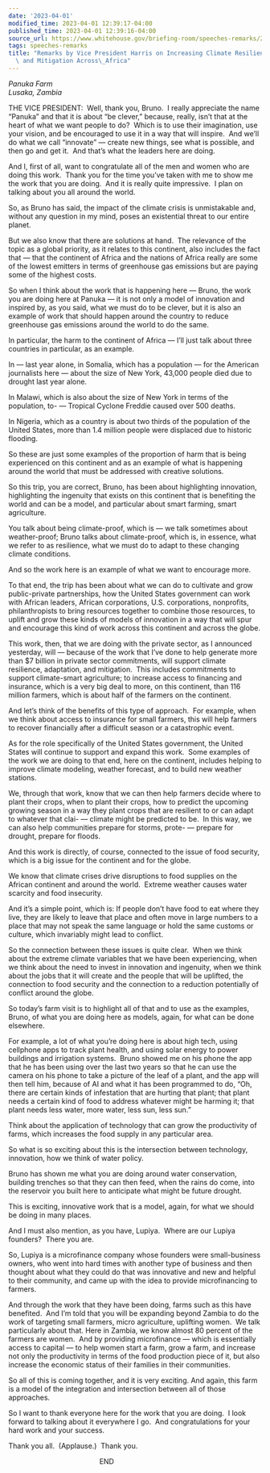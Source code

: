 ```yaml
---
date: '2023-04-01'
modified_time: 2023-04-01 12:39:17-04:00
published_time: 2023-04-01 12:39:16-04:00
source_url: https://www.whitehouse.gov/briefing-room/speeches-remarks/2023/04/01/remarks-by-vice-president-harris-on-increasing-climate-resilience-adaptation-and-mitigation-across-africa/
tags: speeches-remarks
title: "Remarks by Vice President Harris on Increasing Climate Resilience, Adaptation,\
  \ and Mitigation Across\_Africa"
---
```

 
*Panuka Farm  
*Lusaka, Zambia**

THE VICE PRESIDENT:  Well, thank you, Bruno.  I really appreciate the
name “Panuka” and that it is about “be clever,” because, really, isn’t
that at the heart of what we want people to do?  Which is to use their
imagination, use your vision, and be encouraged to use it in a way that
will inspire.  And we’ll do what we call “innovate” — create new things,
see what is possible, and then go and get it.  And that’s what the
leaders here are doing.  
  
And I, first of all, want to congratulate all of the men and women who
are doing this work.  Thank you for the time you’ve taken with me to
show me the work that you are doing.  And it is really quite
impressive.  I plan on talking about you all around the world.  
  
So, as Bruno has said, the impact of the climate crisis is unmistakable
and, without any question in my mind, poses an existential threat to our
entire planet.  
  
But we also know that there are solutions at hand.  The relevance of the
topic as a global priority, as it relates to this continent, also
includes the fact that — that the continent of Africa and the nations of
Africa really are some of the lowest emitters in terms of greenhouse gas
emissions but are paying some of the highest costs.   
  
So when I think about the work that is happening here — Bruno, the work
you are doing here at Panuka — it is not only a model of innovation and
inspired by, as you said, what we must do to be clever, but it is also
an example of work that should happen around the country to reduce
greenhouse gas emissions around the world to do the same.   
  
In particular, the harm to the continent of Africa — I’ll just talk
about three countries in particular, as an example.       
  
In — last year alone, in Somalia, which has a population — for the
American journalists here — about the size of New York, 43,000 people
died due to drought last year alone.  
  
In Malawi, which is also about the size of New York in terms of the
population, to- — Tropical Cyclone Freddie caused over 500 deaths.  
  
In Nigeria, which as a country is about two thirds of the population of
the United States, more than 1.4 million people were displaced due to
historic flooding.  
  
So these are just some examples of the proportion of harm that is being
experienced on this continent and as an example of what is happening
around the world that must be addressed with creative solutions.  
  
So this trip, you are correct, Bruno, has been about highlighting
innovation, highlighting the ingenuity that exists on this continent
that is benefiting the world and can be a model, and particular about
smart farming, smart agriculture.  
  
You talk about being climate-proof, which is — we talk sometimes about
weather-proof; Bruno talks about climate-proof, which is, in essence,
what we refer to as resilience, what we must do to adapt to these
changing climate conditions.  
  
And so the work here is an example of what we want to encourage more.   
  
To that end, the trip has been about what we can do to cultivate and
grow public-private partnerships, how the United States government can
work with African leaders, African corporations, U.S. corporations,
nonprofits, philanthropists to bring resources together to combine those
resources, to uplift and grow these kinds of models of innovation in a
way that will spur and encourage this kind of work across this continent
and across the globe.  
  
This work, then, that we are doing with the private sector, as I
announced yesterday, will — because of the work that I’ve done to help
generate more than $7 billion in private sector commitments, will
support climate resilience, adaptation, and mitigation.  This includes
commitments to support climate-smart agriculture; to increase access to
financing and insurance, which is a very big deal to more, on this
continent, than 116 million farmers, which is about half of the farmers
on the continent.  
  
And let’s think of the benefits of this type of approach.  For example,
when we think about access to insurance for small farmers, this will
help farmers to recover financially after a difficult season or a
catastrophic event.  
  
As for the role specifically of the United States government, the United
States will continue to support and expand this work.  Some examples of
the work we are doing to that end, here on the continent, includes
helping to improve climate modeling, weather forecast, and to build new
weather stations.  
  
We, through that work, know that we can then help farmers decide where
to plant their crops, when to plant their crops, how to predict the
upcoming growing season in a way they plant crops that are resilient to
or can adapt to whatever that clai- — climate might be predicted to be. 
In this way, we can also help communities prepare for storms, prote- —
prepare for drought, prepare for floods.   
  
And this work is directly, of course, connected to the issue of food
security, which is a big issue for the continent and for the globe.  
  
We know that climate crises drive disruptions to food supplies on the
African continent and around the world.  Extreme weather causes water
scarcity and food insecurity.  
  
And it’s a simple point, which is: If people don’t have food to eat
where they live, they are likely to leave that place and often move in
large numbers to a place that may not speak the same language or hold
the same customs or culture, which invariably might lead to conflict.  
  
So the connection between these issues is quite clear.  When we think
about the extreme climate variables that we have been experiencing, when
we think about the need to invest in innovation and ingenuity, when we
think about the jobs that it will create and the people that will be
uplifted, the connection to food security and the connection to a
reduction potentially of conflict around the globe.  
  
So today’s farm visit is to highlight all of that and to use as the
examples, Bruno, of what you are doing here as models, again, for what
can be done elsewhere.  
  
For example, a lot of what you’re doing here is about high tech, using
cellphone apps to track plant health, and using solar energy to power
buildings and irrigation systems.  Bruno showed me on his phone the app
that he has been using over the last two years so that he can use the
camera on his phone to take a picture of the leaf of a plant, and the
app will then tell him, because of AI and what it has been programmed to
do, “Oh, there are certain kinds of infestation that are hurting that
plant; that plant needs a certain kind of food to address whatever might
be harming it; that plant needs less water, more water, less sun, less
sun.”  
  
Think about the application of technology that can grow the productivity
of farms, which increases the food supply in any particular area.  
  
So what is so exciting about this is the intersection between
technology, innovation, how we think of water policy.   
  
Bruno has shown me what you are doing around water conservation,
building trenches so that they can then feed, when the rains do come,
into the reservoir you built here to anticipate what might be future
drought.  
  
This is exciting, innovative work that is a model, again, for what we
should be doing in many places.  
  
And I must also mention, as you have, Lupiya.  Where are our Lupiya
founders?  There you are.  
  
So, Lupiya is a microfinance company whose founders were small-business
owners, who went into hard times with another type of business and then
thought about what they could do that was innovative and new and helpful
to their community, and came up with the idea to provide microfinancing
to farmers.  
  
And through the work that they have been doing, farms such as this have
benefited.  And I’m told that you will be expanding beyond Zambia to do
the work of targeting small farmers, micro agriculture, uplifting
women.  We talk particularly about that. Here in Zambia, we know almost
80 percent of the farmers are women.  And by providing microfinance —
which is essentially access to capital — to help women start a farm,
grow a farm, and increase not only the productivity in terms of the food
production piece of it, but also increase the economic status of their
families in their communities.  
  
So all of this is coming together, and it is very exciting. And again,
this farm is a model of the integration and intersection between all of
those approaches.  
  
So I want to thank everyone here for the work that you are doing.  I
look forward to talking about it everywhere I go.  And congratulations
for your hard work and your success.  
  
Thank you all.  (Applause.)  Thank you.  
  
                                              END  
   
   
 
